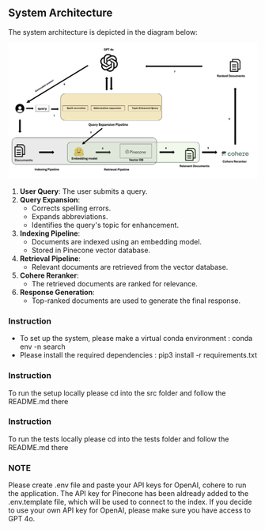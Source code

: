 
## System Architecture

The system architecture is depicted in the diagram below:

![System Architecture](rag.png)

1. **User Query**: The user submits a query.
2. **Query Expansion**:
   - Corrects spelling errors.
   - Expands abbreviations.
   - Identifies the query's topic for enhancement.
3. **Indexing Pipeline**:
   - Documents are indexed using an embedding model.
   - Stored in Pinecone vector database.
4. **Retrieval Pipeline**:
   - Relevant documents are retrieved from the vector database.
5. **Cohere Reranker**:
   - The retrieved documents are ranked for relevance.
6. **Response Generation**:
   - Top-ranked documents are used to generate the final response.

### Instruction
  - To set up the system, please make a virtual conda environment : conda env -n search
  - Please install the required dependencies : pip3 install -r requirements.txt

### Instruction
To run the setup locally please cd into the src folder and follow the README.md there

### Instruction
To run the tests locally please cd into the tests folder and follow the README.md there

### NOTE
Please create .env file and paste your API keys for OpenAI, cohere to run the application. The API key for Pinecone has been aldready added to the .env.template file, which will be used to connect to the index. If you decide to use your own API key for OpenAI, please make sure you have access to GPT 4o.
